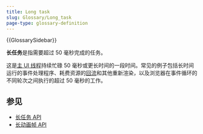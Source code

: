 ```yaml
---
title: Long task
slug: Glossary/Long_task
page-type: glossary-definition
---
```


{{GlossarySidebar}}

**长任务**是指需要超过 50 毫秒完成的任务。

这是[主 UI 线程](/en-US/docs/Glossary/Main_thread)持续忙碌 50 毫秒或更长时间的一段时间。常见的例子包括长时间运行的事件处理程序、耗费资源的[回流](/en-US/docs/Glossary/Reflow)和其他重新渲染，以及浏览器在事件循环的不同轮次之间执行的超过 50 毫秒的工作。

## 参见

- [长任务 API](/en-US/docs/Web/API/PerformanceLongTaskTiming)
- [长动画帧 API](/en-US/docs/Web/API/Performance_API/Long_animation_frame_timing)
